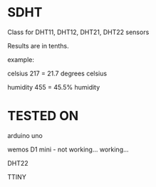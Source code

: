 # SDHT
Class for DHT11, DHT12, DHT21, DHT22 sensors


Results are in tenths.


example:


celsius 217 = 21.7 degrees celsius

humidity 455 = 45.5% humidity


# TESTED ON

arduino uno

wemos D1 mini - not working... working...

DHT22

TTINY
